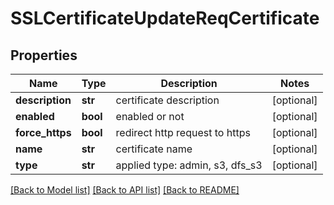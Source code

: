 # SSLCertificateUpdateReqCertificate

## Properties
Name | Type | Description | Notes
------------ | ------------- | ------------- | -------------
**description** | **str** | certificate description | [optional] 
**enabled** | **bool** | enabled or not | [optional] 
**force_https** | **bool** | redirect http request to https | [optional] 
**name** | **str** | certificate name | [optional] 
**type** | **str** | applied type: admin, s3, dfs_s3 | [optional] 

[[Back to Model list]](../README.md#documentation-for-models) [[Back to API list]](../README.md#documentation-for-api-endpoints) [[Back to README]](../README.md)


